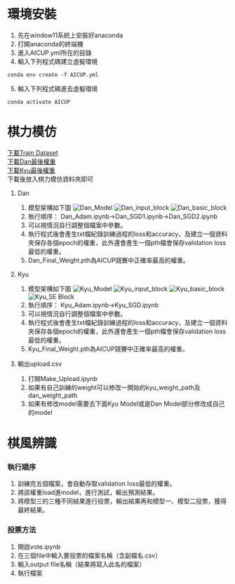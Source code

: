 # 環境安裝
1. 先在window11系統上安裝好anaconda
2. 打開anaconda的終端機
3. 進入AICUP.yml所在的目錄
4. 輸入下列程式碼建立虛擬環境
```shell=
conda env create -f AICUP.yml
```
5. 輸入下列程式碼進去虛擬環境
```shell=
conda activate AICUP
```

# 棋力模仿
[下載Train Dataset](https://drive.google.com/drive/folders/1dl55gEXbeT2VDWOHFdwUshtqoHx9LQX3?usp=drive_link)\
[下載Dan最後權重](https://drive.google.com/file/d/1U38RxNY0KhakDvWE9OYGyzPNI4Ns1_ih/view?usp=sharing)\
[下載Kyu最後權重](https://drive.google.com/file/d/1Vf_ejOC-yB-Tk3N6RaH3qAmWwzYc8lUQ/view?usp=sharing)\
下載後放入棋力模仿資料夾即可
1. Dan
    1. 模型架構如下圖
    ![Dan_Model](https://hackmd.io/_uploads/rkDMNpOra.png)
    ![Dan_input_block](https://hackmd.io/_uploads/Hy4QVa_Ba.png)
    ![Dan_basic_block](https://hackmd.io/_uploads/r1cXE6OSp.png)
    2. 執行順序： Dan_Adam.ipynb->Dan_SGD1.ipynb->Dan_SGD2.ipynb
    3. 可以視情況自行調整個檔案中參數。
    4. 執行程式後會產生txt檔紀錄訓練過程的loss和accuracy，及建立一個資料夾保存各個epoch的權重，此外還會產生一個pth檔會保存validation loss最低的權重。
    5. Dan_Final_Weight.pth為AICUP競賽中正確率最高的權重。



2. Kyu
    1. 模型架構如下圖
    ![Kyu_Model](https://hackmd.io/_uploads/ByE1w6dBT.png)
    ![Kyu_input_block](https://hackmd.io/_uploads/B1egw6dHp.png)
    ![Kyu_basic_block](https://hackmd.io/_uploads/B15gD6dSa.png)
    ![Kyu_SE Block](https://hackmd.io/_uploads/Bkx-Pp_ra.png)
    2. 執行順序： Kyu_Adam.ipynb->Kyu_SGD.ipynb
    3. 可以視情況自行調整個檔案中參數。
    4. 執行程式後會產生txt檔紀錄訓練過程的loss和accuracy，及建立一個資料夾保存各個epoch的權重，此外還會產生一個pth檔會保存validation loss最低的權重。
    5. Kyu_Final_Weight.pth為AICUP競賽中正確率最高的權重。
    
3. 輸出upload.csv
    1. 打開Make_Upload.ipynb
    2. 如果有自己訓練的weight可以修改一開始的kyu_weight_path及dan_weight_path
    3. 如果有修改model需要去下面Kyu Model或是Dan Model部分修改成自己的model

# 棋風辨識
### 執行順序
1. 訓練完五個檔案，會自動存取validation loss最低的權重。
2. 將該權重load進model，進行測試，輸出預測結果。
3. 將模型三的三種不同結果進行投票，輸出結果再和模型一、模型二投票，獲得最終結果。

### 投票方法
1. 開啟vote.ipynb
2. 在三個file中輸入要投票的檔案名稱（含副檔名.csv）
3. 輸入output file名稱（結果將寫入此名的檔案）
4. 執行檔案
